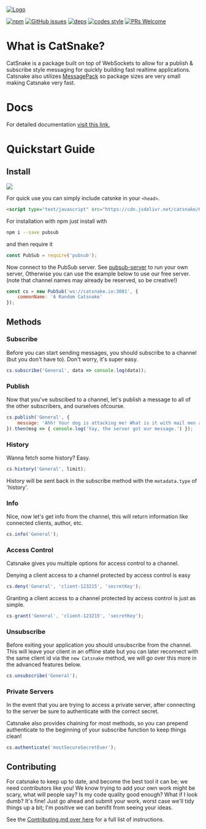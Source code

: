 [![Logo](https://avatars1.githubusercontent.com/u/18083257?v=3&s=100)](http://catsnake.io)

 [![npm](https://img.shields.io/npm/v/pubsub.svg?style=flat-square)]()
[![GitHub issues](https://img.shields.io/github/issues/catsnakejs/catsnake-client.svg?style=flat-square)](https://github.com/catsnakejs/catsnake-client/issues)
[![deps](https://img.shields.io/david/catsnakejs/catsnake-client.svg?style=flat-square)]()
[![codes style](https://img.shields.io/badge/code%20style-Airbnb-brightgreen.svg?style=flat-square)]()
[![PRs Welcome](https://img.shields.io/badge/PRs-welcome-brightgreen.svg?style=flat-square)](http://makeapullrequest.com)


# What is CatSnake?

CatSnake is a package built on top of WebSockets to allow for a publish & subscribe style messaging for quickly building fast realtime applications. Catsnake also utilizes
[MessagePack](http://msgpack.org) so package sizes are very small making Catsnake very fast.

# Docs

For detailed documentation [visit this link.](https://rawgit.com/catsnakejs/catsnake-client/master/docs/global.html)

# Quickstart Guide

## Install
[![](https://nodei.co/npm/pubsub.png?downloads=true&downloadRank=true)](https://npmjs.com/package/pubsub)

For quick use you can simply include catsnke in your `<head>`.

```html
<script type="text/javascript" src="https://cdn.jsdelivr.net/catsnake/0.2.5/catsnake.js"></script>
```

For installation with npm just install with
```bash
npm i --save pubsub
```
and then require it
```javascript
const PubSub = require('pubsub');
```
Now connect to the PubSub server.
See [pubsub-server](http://npmjs.com/package/pubsub-server) to run your own server, Otherwise you can use the example below to use our free server. (note that channel names may already be reserved, so be creative!)
```javascript
const cs = new PubSub('ws://catsnake.io:3081', {
    commonName: 'A Random Catsnake'
});
```

## Methods

### Subscribe
Before you can start sending messages, you should subscribe to a channel (but you don't have to). Don't worry, it's super easy.

```javascript
cs.subscribe('General', data => console.log(data));
```

### Publish
Now that you've subscibed to a channel, let's publish a message to all of the other subscribers, and ourselves ofcourse.

```javascript
cs.publish('General', {
    message: 'Ahh! Your dog is attacking me! What is it with mail men and dogs anyways?'
}).then(msg => { console.log('Yay, the server got our message.') });
```

### History

Wanna fetch some history? Easy.

```javascript
cs.history('General', limit);
```

History will be sent back in the subscribe method with the `metadata.type` of 'history'.

### Info

Nice, now let's get info from the channel, this will return information like connected clients, author, etc.

```javascript
cs.info('General');
```

### Access Control

Catsnake gives you multiple options for access control to a channel.

Denying a client access to a channel protected by access control is easy
```javascript
cs.deny('General', 'client-123215', 'secretKey');
```

Granting a client access to a channel protected by access control is just as simple.
```javascript
cs.grant('General', 'client-123215', 'secretKey');
```

### Unsubscribe
Before exiting your application you should unsubscribe from the channel. This will leave your client in an offline state but
you can later reconnect with the same client id via the `new Catsnake` method, we will go over this more in the advanced
features below.

```javascript
cs.unsubscribe('General');
```

### Private Servers
In the event that you are trying to access a private server, after connecting to the server
be sure to authenticate with the correct secret.

Catsnake also provides chaining for most methods, so you can prepend authenticate to the beginning of your subscribe function to keep things clean!

```javascript
cs.authenticate('mostSecureSecretEver');
```

## Contributing

For catsnake to keep up to date, and become the best tool it can be; we need contributors like you!
We know trying to add your own work might be scary, what will people say? Is my code quality good enough? What if I look dumb?
It's fine! Just go ahead and submit your work, worst case we'll tidy things up a bit; I'm positive we can benifit from seeing your ideas.

See the [Contributing.md over here](https://github.com/catsnakejs/catsnake-client/blob/master/CONTRIBUTING.md) for a full list of instructions.
